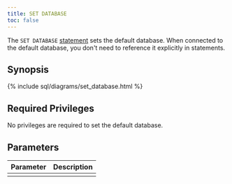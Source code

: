 ```yaml
---
title: SET DATABASE
toc: false
---
```


The `SET DATABASE` [statement](sql-statements.html) sets the default database. When connected to the default database, you don't need to reference it explicitly in statements.

<div id="toc"></div>

## Synopsis

{% include sql/diagrams/set_database.html %}

## Required Privileges

No privileges are required to set the default database. 

## Parameters

| Parameter | Description |
|-----------|-------------|
|  |  |
